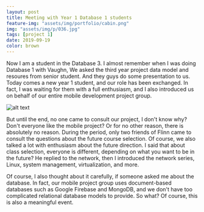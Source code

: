 ```yaml
---
layout: post
title: Meeting with Year 1 Database 1 students
feature-img: "assets/img/portfolio/cabin.png"
img: "assets/img/p/036.jpg"
tags: [project 1]
date: 2019-09-19
color: brown
---
```


Now I am a student in the Database 3. I almost remember when I was doing Database 1 with Vaughn,  We asked the third year project data model and resoures from senior student. And they guys do some presentation to us. Today comes a new year 1 student, and our role has been exchanged. In fact, I was waiting for them with a full enthusiasm, and I also introduced us on behalf of our entire mobile development project group.

![alt text](https://github.com/aemooooon/app/blob/master/assets/img/p/040.jpg?raw=true "meeting with year 1 students")

But until the end, no one came to consult our project, I don't know why? 
Don't everyone like the mobile project? 
Or for no other reason, there is absolutely no reason. 
During the period, only two friends of Flinn came to consult the questions about the future course selection. Of course, we also talked a lot with enthusiasm about the future direction. I said that about class selection, everyone is different, depending on what you want to be in the future? He replied to the network, then I introduced the network series, Linux, system management, virtualization, and more.


Of course, I also thought about it carefully, if someone asked me about the database. In fact, our mobile project group uses document-based databases such as Google Firebase and MongoDB, and we don't have too complicated relational database models to provide. 
So what? 
Of course, this is also a meaningful event.
